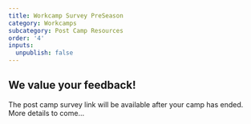 ```yaml
---
title: Workcamp Survey PreSeason
category: Workcamps
subcategory: Post Camp Resources
order: '4'
inputs:
  unpublish: false
---
```

## We value your feedback!

The post camp survey link will be available after your camp has ended. More details to come…

<div><p> </p></div>